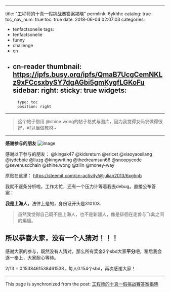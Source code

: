 
---
title: "工程师的十真一假挑战赛答案揭晓"
permlink: 6ykhhc
catalog: true
toc_nav_num: true
toc: true
date: 2018-06-04 02:07:03
categories:
- tenfactsonelie
tags:
- tenfactsonelie
- funny
- challenge
- cn
- cn-reader
thumbnail: https://ipfs.busy.org/ipfs/QmaB7UcgCemNKLz9xFCcsxbySY7dgAGbi5gmKygfLGKoFu
sidebar:
    right:
        sticky: true
widgets:
    -
        type: toc
        position: right
---


> 这个帖子借用 @shine.wong的帖子格式与图片，因为我觉得女码农做得很好，可以当做教材~
***

**感谢参与的朋友**
![image](https://ipfs.busy.org/ipfs/QmaB7UcgCemNKLz9xFCcsxbySY7dgAGbi5gmKygfLGKoFu)

感谢以下参与的朋友：
 @kingak47
 @kidsreturn
 @ericet
 @xiaoyaosilang
 @tydebbie
 @liuzg
 @kingwriting
 @thedreamsun66
 @snoopycode
 @sevenusdchain
 @shine.wong
 @zilin
 @money-way
 
原贴在这里：
https://steemit.com/cn-activity/@julian2013/6xghpb

我就不逐条分析啦，工作太忙，还有一个压力计等着我去debug。直接公布答案：

**我是上海人**，法律上是的，身份证开头是310103.
> 虽然我觉得自己既不是上海人，也不是新疆人，像是徘徊在走兽与飞禽之间的蝙蝠。

## 所以恭喜大家，没有一个人猜对！！！

感谢大家的参与，既然没有人猜对，那么所有奖金2个sbd大家**平分**吧，稍后我会逐一奉上，大家耐心等待。

2/13 = 0.1538461538461538，每人0.154个sbd，再次感谢大家！

- - -

This page is synchronized from the post: [工程师的十真一假挑战赛答案揭晓](https://steemit.com/@julian2013/6ykhhc)
